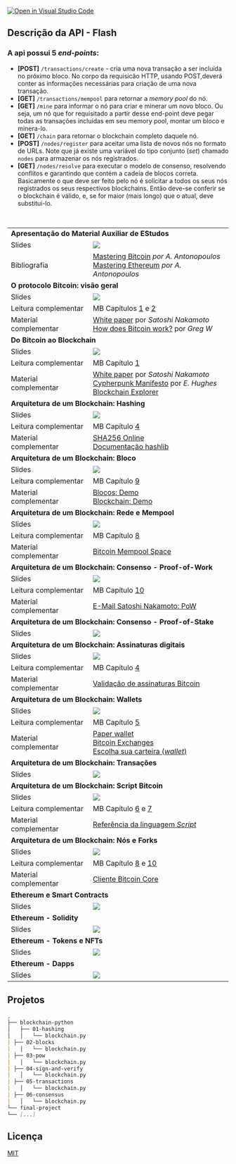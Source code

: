 [![Open in Visual Studio Code](https://classroom.github.com/assets/open-in-vscode-c66648af7eb3fe8bc4f294546bfd86ef473780cde1dea487d3c4ff354943c9ae.svg)](https://github.com/fgcneto/bitcoin/blob/main/blockchain.py)

## Descrição da API - Flash

### A api possui 5 _end-points_:

- **[POST]** `/transactions/create` - cria uma nova transação a ser incluída no próximo bloco. No corpo da requisicão HTTP, usando POST,deverá conter as informações necessárias para criação de uma nova transação.
- **[GET]** `/transactions/mempool` para retornar a _memory pool_ do nó.
- **[GET]** `/mine` para informar o nó para criar e minerar um novo bloco. Ou seja, um nó que for requisitado a partir desse end-point deve pegar todas as transações incluídas em seu memory pool, montar um bloco e minera-lo.
- **[GET]** `/chain` para retornar o blockchain completo daquele nó.
- **[POST]** `/nodes/register` para aceitar uma lista de novos nós no formato de URLs. Note que já existe uma variável do tipo conjunto (_set_) chamado `nodes` para armazenar os nós registrados.
- **[GET]** `/nodes/resolve` para executar o modelo de consenso, resolvendo conflitos e garantindo que contém a cadeia de blocos correta. Basicamente o que deve ser feito pelo nó é solicitar a todos os seus nós registrados os seus respectivos blockchains. Então deve-se conferir se o blockchain é válido, e, se for maior (mais longo) que o atual, deve substitui-lo.

<table style="width:100%">
  
  <tr>
    <td colspan="2"><strong>Apresentação do Material Auxiliar de EStudos</strong></td>
  </tr>
  <tr>
    <td>Slides</td>
    <td><a target="_blank" href="https://github.com/fgcneto/blockchain/raw/main/slides/00-presentation.pdf"><img src="https://img.shields.io/badge/-Slides-008ED2?style=flat-square&logo=adobe-acrobat-reader"></a></td>
  </tr>
  <tr>
    <td>Bibliografia</td>
    <td><a target="_blank" href="https://github.com/bitcoinbook/bitcoinbook">Mastering Bitcoin</a> <em>por A. Antonopoulos</em><br><a target="_blank" href="https://github.com/ethereumbook/ethereumbook">Mastering Ethereum</a> <em>por A. Antonopoulos</em></td>
  </tr>
  <tr>
    <td colspan="2"><strong>O protocolo Bitcoin: visão geral</strong></td>
  </tr>
  <tr>
    <td>Slides</td>
    <td><a target="_blank" href="https://github.com/fgcneto/blockchain/raw/main/slides/01-bitcoin-overview.pdf"><img src="https://img.shields.io/badge/-Slides-008ED2?style=flat-square&logo=adobe-acrobat-reader"></a></td>
  </tr>
  <tr>
    <td>Leitura complementar</td>
    <td>MB Capítulos <a target="_blank" href="https://github.com/bitcoinbook/bitcoinbook/blob/develop/ch01.asciidoc">1</a> e <a target="_blank" href="https://github.com/bitcoinbook/bitcoinbook/blob/develop/ch02.asciidoc">2</a></td>
  </tr>
  <tr>
    <td>Material complementar</td>
    <td><a target="_blank" href="https://bitcoin.org/bitcoin.pdf">White paper</a> por <em>Satoshi Nakamoto</em><br>
    <a target="_blank" href="https://learnmeabitcoin.com/">How does Bitcoin work?</a> por <em>Greg W</em></td>
  </tr>

  <tr>
    <td colspan="2"><strong>Do Bitcoin ao Blockchain</strong></td>
  </tr>
  <tr>
    <td>Slides</td>
    <td><a target="_blank" href="https://github.com/fgcneto/blockchain/raw/main/slides/02-blockchain-history.pdf"><img src="https://img.shields.io/badge/-Slides-008ED2?style=flat-square&logo=adobe-acrobat-reader"></a></td>
  </tr>
  <tr>
    <td>Leitura complementar</td>
    <td>MB Capítulo <a target="_blank" href="https://github.com/bitcoinbook/bitcoinbook/blob/develop/ch01.asciidoc">1</a></td>
  </tr>
  <tr>
    <td>Material complementar</td>
    <td><a target="_blank" href="https://bitcoin.org/bitcoin.pdf">White paper</a> por <em>Satoshi Nakamoto</em><br><a target="_blank" href="http://www.activism.net/cypherpunk/manifesto.html">Cypherpunk Manifesto</a> por <em>E. Hughes</em><br><a target="_blank" href="https://www.blockchain.com/explorer">Blockchain Explorer</a></td>
  </tr>

  <tr>
    <td colspan="2"><strong>Arquitetura de um Blockchain: Hashing</strong></td>
  </tr>
  <tr>
    <td>Slides</td>
    <td><a target="_blank" href="https://github.com/fgcneto/blockchain/raw/main/slides/03-blockchain-architecture-hashing.pdf"><img src="https://img.shields.io/badge/-Slides-008ED2?style=flat-square&logo=adobe-acrobat-reader"></a></td>
  </tr>
  <tr>
    <td>Leitura complementar</td>
    <td>MB Capítulo <a target="_blank" href="https://github.com/bitcoinbook/bitcoinbook/blob/develop/ch04.asciidoc">4</a></td>
  </tr>
  <tr>
    <td>Material complementar</td>
    <td><a target="_blank" href="https://andersbrownworth.com/blockchain/hash">SHA256 Online</a><br><a target="_blank" href="https://docs.python.org/3/library/hashlib.html">Documentação hashlib</a></td>
  </tr>
  
  
  <tr>
    <td colspan="2"><strong>Arquitetura de um Blockchain: Bloco</strong></td>
  </tr>
  <tr>
    <td>Slides</td>
    <td><a target="_blank" href="https://github.com/fgcneto/blockchain/raw/main/slides/04-blockchain-architecture-blocks.pdf"><img src="https://img.shields.io/badge/-Slides-008ED2?style=flat-square&logo=adobe-acrobat-reader"></a></td>
  </tr>
  <tr>
    <td>Leitura complementar</td>
    <td>MB Capítulo <a target="_blank" href="https://github.com/bitcoinbook/bitcoinbook/blob/develop/ch09.asciidoc">9</a></td>
  </tr>
  <tr>
    <td>Material complementar</td>
    <td><a target="_blank" href="https://andersbrownworth.com/blockchain/block">Blocos: Demo</a><br><a target="_blank" href="https://andersbrownworth.com/blockchain/blockchain">Blockchain: Demo</a></td>
  </tr>
  
  <tr>
    <td colspan="2"><strong>Arquitetura de um Blockchain: Rede e Mempool</strong></td>
  </tr>
  <tr>
    <td>Slides</td>
    <td><a target="_blank" href="https://github.com/fgcneto/blockchain/raw/main/slides/05-blockchain-architecture-network-mempool.pdf"><img src="https://img.shields.io/badge/-Slides-008ED2?style=flat-square&logo=adobe-acrobat-reader"></a></td>
  </tr>
  <tr>
    <td>Leitura complementar</td>
    <td>MB Capítulo <a target="_blank" href="https://github.com/bitcoinbook/bitcoinbook/blob/develop/ch08.asciidoc">8</a></td>
  </tr>
  <tr>
    <td>Material complementar</td>
    <td><a target="_blank" href="https://mempool.space/pt/">Bitcoin Mempool Space</a></td>
  </tr>
  
  <tr>
    <td colspan="2"><strong>Arquitetura de um Blockchain: Consenso - Proof-of-Work</strong></td>
  </tr>
  <tr>
    <td>Slides</td>
    <td><a target="_blank" href="https://github.com/fgcneto/blockchain/raw/main/slides/06-blockchain-architecture-consensus.pdf"><img src="https://img.shields.io/badge/-Slides-008ED2?style=flat-square&logo=adobe-acrobat-reader"></a></td>
  </tr>
  <tr>
    <td>Leitura complementar</td>
    <td>MB Capítulo <a target="_blank" href="https://github.com/bitcoinbook/bitcoinbook/blob/develop/ch10.asciidoc">10</a></td>
  </tr>
  <tr>
    <td>Material complementar</td>
    <td><a target="_blank" href="https://www.mail-archive.com/cryptography@metzdowd.com/msg09997.html">E-Mail Satoshi Nakamoto: PoW</a></td>
  </tr>
  
  <tr>
    <td colspan="2"><strong>Arquitetura de um Blockchain: Consenso - Proof-of-Stake</strong></td>
  </tr>
  <tr>
    <td>Slides</td>
    <td><a target="_blank" href="https://github.com/fgcneto/blockchain/raw/main/slides/07-blockchain-architecture-consensus-advanced.pdf"><img src="https://img.shields.io/badge/-Slides-008ED2?style=flat-square&logo=adobe-acrobat-reader"></a></td>
  </tr>
  
  <tr>
    <td colspan="2"><strong>Arquitetura de um Blockchain: Assinaturas digitais</strong></td>
  </tr>
  <tr>
    <td>Slides</td>
    <td><a target="_blank" href="https://github.com/fgcneto/blockchain/raw/main/slides/08-blockchain-architecture-signatures.pdf"><img src="https://img.shields.io/badge/-Slides-008ED2?style=flat-square&logo=adobe-acrobat-reader"></a></td>
  </tr>
  <tr>
    <td>Leitura complementar</td>
    <td>MB Capítulo <a target="_blank" href="https://github.com/bitcoinbook/bitcoinbook/blob/develop/ch04.asciidoc">4</a></td>
  </tr>
  <tr>
    <td>Material complementar</td>
    <td><a target="_blank" href="https://tools.bitcoin.com/verify-message/">Validação de assinaturas Bitcoin</a></td>
  </tr>
  <tr>
    <td colspan="2"><strong>Arquitetura de um Blockchain: Wallets </strong></td>
  </tr>
  <tr>
    <td>Slides</td>
    <td><a target="_blank" href="https://github.com/fgcneto/blockchain/raw/main/slides/09-blockchain-architecture-wallets.pdf"><img src="https://img.shields.io/badge/-Slides-008ED2?style=flat-square&logo=adobe-acrobat-reader"></a></td>
  </tr>
  <tr>
    <td>Leitura complementar</td>
    <td>MB Capítulo <a target="_blank" href="https://github.com/bitcoinbook/bitcoinbook/blob/develop/ch05.asciidoc">5</a></td>
  </tr>
  <tr>
    <td>Material complementar</td>
    <td><a target="_blank" href="https://bitcoinpaperwallet.com/">Paper wallet</a><br><a target="_blank" href="https://bitcoin.org/en/exchanges#south-america">Bitcoin Exchanges</a><br><a target="_blank" href="https://bitcoin.org/pt_BR/escolha-sua-carteira">Escolha sua carteira (<em>wallet</em>)</a></td>
  </tr>

  <tr>
    <td colspan="2"><strong>Arquitetura de um Blockchain: Transações </strong></td>
  </tr>
  <tr>
    <td>Slides</td>
    <td><a target="_blank" href="https://github.com/fgcneto/blockchain/raw/main/slides/10-blockchain-architecture-transactions.pdf"><img src="https://img.shields.io/badge/-Slides-008ED2?style=flat-square&logo=adobe-acrobat-reader"></a></td>
  </tr>
  <tr>
    <td colspan="2"><strong>Arquitetura de um Blockchain: Script Bitcoin </strong></td>
  </tr>
  <tr>
    <td>Slides</td>
    <td><a target="_blank" href="https://github.com/fgcneto/blockchain/raw/main/slides/11-blockchain-architecture-script-bitcoin.pdf"><img src="https://img.shields.io/badge/-Slides-008ED2?style=flat-square&logo=adobe-acrobat-reader"></a></td>
  </tr>
  <tr>
    <td>Leitura complementar</td>
    <td>MB Capítulo <a target="_blank" href="https://github.com/bitcoinbook/bitcoinbook/blob/develop/ch06.asciidoc">6</a> e <a target="_blank" href="https://github.com/bitcoinbook/bitcoinbook/blob/develop/ch07.asciidoc">7</a></td>
  </tr>
  <tr>
    <td>Material complementar</td>
    <td><a target="_blank" href="https://en.bitcoin.it/wiki/Script">Referência da linguagem <em>Script</em></a></td>
  </tr>

  <tr>
    <td colspan="2"><strong>Arquitetura de um Blockchain: Nós e Forks </strong></td>
  </tr>
  <tr>
    <td>Slides</td>
    <td><a target="_blank" href="https://github.com/fgcneto/blockchain/raw/main/slides/12-blockchain-architecture-nodes-and-forks.pdf"><img src="https://img.shields.io/badge/-Slides-008ED2?style=flat-square&logo=adobe-acrobat-reader"></a></td>
  </tr>
    <tr>
    <td>Leitura complementar</td>
    <td>MB Capítulo <a target="_blank" href="https://github.com/bitcoinbook/bitcoinbook/blob/develop/ch08.asciidoc">8</a> e <a target="_blank" href="https://github.com/bitcoinbook/bitcoinbook/blob/develop/ch10.asciidoc">10</a></td>
  </tr>
  <tr>
    <td>Material complementar</td>
    <td><a target="_blank" href="https://bitcoin.org/en/download">Cliente Bitcoin Core</a></td>
  </tr>
  
  <tr>
    <td colspan="2"><strong>Ethereum e Smart Contracts </strong></td>
  </tr>
  <tr>
    <td>Slides</td>
    <td><a target="_blank" href="https://github.com/fgcneto/blockchain/raw/main/slides/13-ethereum-and-smart-contracts.pdf"><img src="https://img.shields.io/badge/-Slides-008ED2?style=flat-square&logo=adobe-acrobat-reader"></a></td>
  </tr>

  <tr>
    <td colspan="2"><strong>Ethereum - Solidity </strong></td>
  </tr>
  <tr>
    <td>Slides</td>
    <td><a target="_blank" href="https://github.com/fgcneto/blockchain/raw/main/slides/14-solidity.pdf"><img src="https://img.shields.io/badge/-Slides-008ED2?style=flat-square&logo=adobe-acrobat-reader"></a></td>
  </tr>

  <tr>
    <td colspan="2"><strong>Ethereum - Tokens e NFTs </strong></td>
  </tr>
  <tr>
    <td>Slides</td>
    <td><a target="_blank" href="https://github.com/fgcneto/blockchain/raw/main/slides/15-tokens.pdf"><img src="https://img.shields.io/badge/-Slides-008ED2?style=flat-square&logo=adobe-acrobat-reader"></a></td>
  </tr>

  <tr>
    <td colspan="2"><strong>Ethereum - Dapps</strong></td>
  </tr>
  <tr>
    <td>Slides</td>
    <td><a target="_blank" href="https://github.com/fgcneto/blockchain/raw/main/slides/16-dapps.pdf"><img src="https://img.shields.io/badge/-Slides-008ED2?style=flat-square&logo=adobe-acrobat-reader"></a></td>
  </tr>
  
    
</table>

## Projetos

```markdown
.
├── blockchain-python
│   ├── 01-hashing
│   │   └── blockchain.py
| ├── 02-blocks
|   │   └── blockchain.py
| ├── 03-pow
|   │   └── blockchain.py
| ├── 04-sign-and-verify
|   │   └── blockchain.py
| ├── 05-transactions
|   │   └── blockchain.py
| ├── 06-consensus
|   │   └── blockchain.py
└── final-project
└── [...]
```

## Licença

[MIT](https://choosealicense.com/licenses/mit/)

